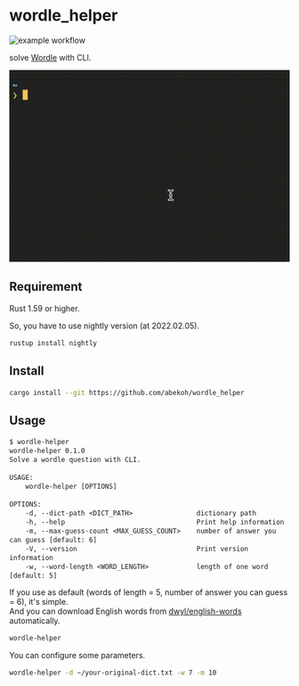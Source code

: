 # wordle_helper

![example workflow](https://github.com/abekoh/wordle_helper/actions/workflows/test.yml/badge.svg)

solve [Wordle](https://www.powerlanguage.co.uk/wordle/) with CLI.

![Demo](images/demo.gif)

## Requirement

Rust 1.59 or higher.

So, you have to use nightly version (at 2022.02.05).

```bash
rustup install nightly
```

## Install

```bash
cargo install --git https://github.com/abekoh/wordle_helper
```

## Usage

```
$ wordle-helper
wordle-helper 0.1.0
Solve a wordle question with CLI.

USAGE:
    wordle-helper [OPTIONS]

OPTIONS:
    -d, --dict-path <DICT_PATH>                dictionary path
    -h, --help                                 Print help information
    -m, --max-guess-count <MAX_GUESS_COUNT>    number of answer you can guess [default: 6]
    -V, --version                              Print version information
    -w, --word-length <WORD_LENGTH>            length of one word [default: 5]
```

If you use as default (words of length = 5, number of answer you can guess = 6), it's simple.  
And you can download English words from [dwyl/english-words](https://github.com/dwyl/english-words) automatically.
```bash
wordle-helper
```

You can configure some parameters.

```bash
wordle-helper -d ~/your-original-dict.txt -w 7 -m 10
```
